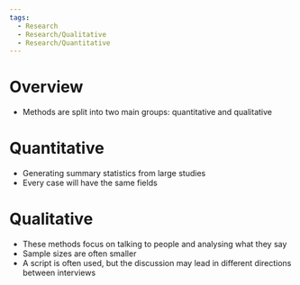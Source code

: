 ```yaml
---
tags:
  - Research
  - Research/Qualitative
  - Research/Quantitative
---
```

# Overview
- Methods are split into two main groups: quantitative and qualitative

# Quantitative
- Generating summary statistics from large studies
- Every case will have the same fields

# Qualitative
- These methods focus on talking to people and analysing what they say
- Sample sizes are often smaller
- A script is often used, but the discussion may lead in different directions between interviews

